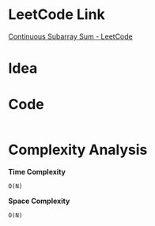 # LeetCode Link

[Continuous Subarray Sum - LeetCode](https://leetcode.com/problems/continuous-subarray-sum/description/)

# Idea



# Code

```java

```

# Complexity Analysis

**Time Complexity**

`O(N)`

**Space Complexity**

`O(N)`

